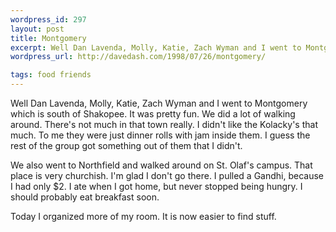 ```yaml
--- 
wordpress_id: 297
layout: post
title: Montgomery
excerpt: Well Dan Lavenda, Molly, Katie, Zach Wyman and I went to Montgomery which is south of Shakopee.  It was pretty fun.  We did a lot of walking around.  There's not much in that town really.  I didn't like the Kolacky's that much.  To me they were just dinner rolls with jam inside them.  I guess the rest of the group got something out of them that I didn't.<p>We also went to Northfield and walked around on St. Olaf's campus.  That place is very churchish.  I'm glad I don't go there.  I pulled a Gandhi, because I had only $2.  I ate when I got home, but never stopped being hungry.  I should probably eat breakfast soon.<p>Today I organized more of my room.  It is now easier to find stuff.
wordpress_url: http://davedash.com/1998/07/26/montgomery/

tags: food friends
---
```


Well Dan Lavenda, Molly, Katie, Zach Wyman and I went to Montgomery which is south of Shakopee.  It was pretty fun.  We did a lot of walking around.  There's not much in that town really.  I didn't like the Kolacky's that much.  To me they were just dinner rolls with jam inside them.  I guess the rest of the group got something out of them that I didn't.

We also went to Northfield and walked around on St. Olaf's campus.  That place is very churchish.  I'm glad I don't go there.  I pulled a Gandhi, because I had only $2.  I ate when I got home, but never stopped being hungry.  I should probably eat breakfast soon.

Today I organized more of my room.  It is now easier to find stuff.
